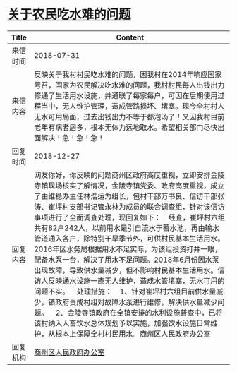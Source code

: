 # <a href="http://www.shangluo.gov.cn/zmhd/ldxxxx.jsp?urltype=leadermail.LeaderMailContentUrl&wbtreeid=1112&leadermailid=4847">关于农民吃水难的问题</a>
| Title |                                                                                                                                                                                                                           Content                                                                                                                                                                                                                            |
|:-----:|--------------------------------------------------------------------------------------------------------------------------------------------------------------------------------------------------------------------------------------------------------------------------------------------------------------------------------------------------------------------------------------------------------------------------------------------------------------|
| 来信时间  | 2018-07-31                                                                                                                                                                                                                                                                                                                                                                                                                                                   |
| 来信内容  | 反映关于我村村民吃水难的问题，因我村在2014年响应国家号召，国家为农民解决吃水难的问题，我村村民每人出钱出力修通了生活用水设施，并通联了每家每户，可因在后期使用过程当中，无人维护管理，造成管路损坏、堵塞。现今全村村人无水可用局面，过去出钱出力不等于都泡汤了！又因我村目前老年有病者居多，根本无体力远地取水。希望相关部门尽快出面解决！急！急！急！                                                                                                                                                                                                                                                                                |
| 回复时间  | 2018-12-27                                                                                                                                                                                                                                                                                                                                                                                                                                                   |
| 回复内容  | 网友你好，你反映的问题商州区政府高度重视，立即安排金陵寺镇现场核实了解情况，金陵寺镇党委、政府高度重视，成立了由维稳办主任林浩运为组长，包村干部万书良、信访干部张涛、崔坪村支部书记管永林为成员的联合调查组，针对该信访事项进行了全面调查处理，现回复如下：    经查，崔坪村六组共有82户242人，以前用水是引自流水于蓄水池，再由输水管道通入各户，除特别干旱季节外，可供村民基本生活用水。2016年区水务局根据用水不足实际，为该组投资打井一眼，配备水泵一台，解决了用水不足问题。2018年6月份因水泵出现故障，导致供水量减少，但不影响村民基本生活用水。信访人反映通水设施一直无人维护，造成水管堵塞，无水可用的问题不实。    处理措施：    1、针对崔坪村六组目前供水量减少，镇政府责成村组对故障水泵进行维修，解决供水量减少问题。    2、金陵寺镇政府在全镇安排的水利设施普查中，已将该村纳入人畜饮水总体规划予以实施，加强饮水设施日常维护，从根本上保障全村村民用水。商州区人民政府办公室 |
| 回复机构  | <a href="../../category/agencies/商州区人民政府办公室.md">商州区人民政府办公室</a>                                                                                                                                                                                                                                                                                                                                                                                               |